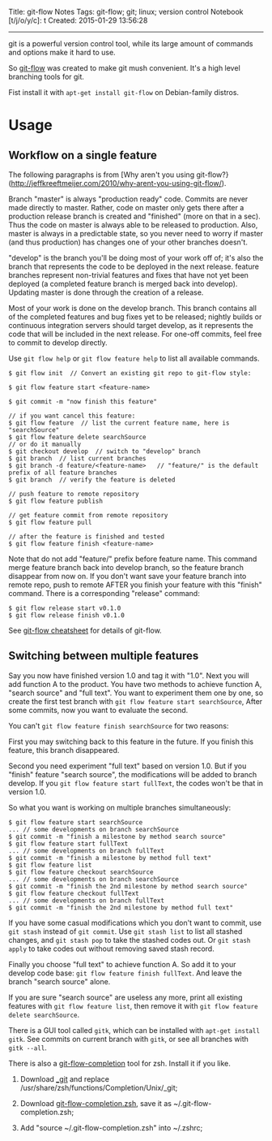Title: git-flow Notes
Tags: git-flow; git; linux; version control
Notebook [t/j/o/y/c]: t
Created: 2015-01-29 13:56:28

------

git is a powerful version control tool, while its large amount of commands and options make it hard to use.

So [git-flow](https://github.com/nvie/gitflow) was created to make git mush convenient. It's a high level branching tools for git.

Fist install it with `apt-get install git-flow` on Debian-family distros.

# Usage

## Workflow on a single feature

The following paragraphs is from [Why aren't you using git-flow?}(http://jeffkreeftmeijer.com/2010/why-arent-you-using-git-flow/).

Branch "master" is always "production ready" code. Commits are never made directly to master. Rather, code on master only gets there after a production release branch is created and "finished" (more on that in a sec). Thus the code on master is always able to be released to production. Also, master is always in a predictable state, so you never need to worry if master (and thus production) has changes one of your other branches doesn't.

"develop" is the branch you'll be doing most of your work off of; it's also the branch that represents the code to be deployed in the next release. feature branches represent non-trivial features and fixes that have not yet been deployed (a completed feature branch is merged back into develop). Updating master is done through the creation of a release.

Most of your work is done on the develop branch. This branch contains all of the completed features and bug fixes yet to be released; nightly builds or continuous integration servers should target develop, as it represents the code that will be included in the next release. For one-off commits, feel free to commit to develop directly.

Use `git flow help` or `git flow feature help` to list all available commands.

    $ git flow init  // Convert an existing git repo to git-flow style:

    $ git flow feature start <feature-name>

    $ git commit -m "now finish this feature"

    // if you want cancel this feature:
    $ git flow feature  // list the current feature name, here is "searchSource"
    $ git flow feature delete searchSource
    // or do it manually
    $ git checkout develop  // switch to "develop" branch
    $ git branch  // list current branches
    $ git branch -d feature/<feature-name>   // "feature/" is the default prefix of all feature branches
    $ git branch  // verify the feature is deleted

    // push feature to remote repository
    $ git flow feature publish

    // get feature commit from remote repository
    $ git flow feature pull

    // after the feature is finished and tested
    $ git flow feature finish <feature-name>

Note that do not add "feature/" prefix before feature name.
This command merge feature branch back into develop branch, so the feature branch disappear from now on.
If you don't want save your feature branch into remote repo, push to remote AFTER you finish your feature with this "finish" command.
There is a corresponding "release" command:

    $ git flow release start v0.1.0
    $ git flow release finish v0.1.0

See [git-flow cheatsheet](http://danielkummer.github.io/git-flow-cheatsheet/) for details of git-flow.

## Switching between multiple features

Say you now have finished version 1.0 and tag it with "1.0".
Next you will add function A to the product.
You have two methods to achieve function A, "search source" and "full text".
You want to experiment them one by one, so create the first test branch with `git flow feature start searchSource`,
After some commits, now you want to evaluate the second.

You can't `git flow feature finish searchSource` for two reasons:

First you may switching back to this feature in the future.
If you finish this feature, this branch disappeared.

Second you need experiment "full text" based on version 1.0.
But if you "finish" feature "search source", the modifications will be added to branch develop.
If you `git flow feature start fullText`, the codes won't be that in version 1.0.

So what you want is working on multiple branches simultaneously:

    $ git flow feature start searchSource
    ... // some developments on branch searchSource
    $ git commit -m "finish a milestone by method search source"
    $ git flow feature start fullText
    ... // some developments on branch fullText
    $ git commit -m "finish a milestone by method full text"
    $ git flow feature list
    $ git flow feature checkout searchSource
    ... // some developments on branch searchSource
    $ git commit -m "finish the 2nd milestone by method search source"
    $ git flow feature checkout fullText
    ... // some developments on branch fullText
    $ git commit -m "finish the 2nd milestone by method full text"

If you have some casual modifications which you don't want to commit, use `git stash` instead of `git commit`.
Use `git stash list` to list all stashed changes, and `git stash pop` to take the stashed codes out.
Or `git stash apply` to take codes out without removing saved stash record.

Finally you choose "full text" to achieve function A.
So add it to your develop code base: `git flow feature finish fullText`.
And leave the branch "search source" alone.

If you are sure "search source" are useless any more,
print all existing features with `git flow feature list`,
then remove it with `git flow feature delete searchSource`.

There is a GUI tool called `gitk`, which can be installed with `apt-get install gitk`.
See commits on current branch with `gitk`, or see all branches with `gitk --all`.

There is also a [git-flow-completion](https://github.com/bobthecow/git-flow-completion) tool for zsh.
Install it if you like.

1. Download [_git](http://sourceforge.net/p/zsh/code/ci/master/tree/Completion/Unix/Command/_git?format=raw) and replace /usr/share/zsh/functions/Completion/Unix/_git;

1. Download [git-flow-completion.zsh](https://raw2.github.com/bobthecow/git-flow-completion/master/git-flow-completion.zsh), save it as ~/.git-flow-completion.zsh;

1. Add "source ~/.git-flow-completion.zsh" into ~/.zshrc;
